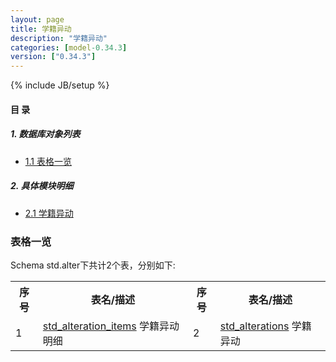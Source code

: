```yaml
---
layout: page
title: 学籍异动 
description: "学籍异动"
categories: [model-0.34.3]
version: ["0.34.3"]
---
```

{% include JB/setup %}

#### 目 录

##### 1. 数据库对象列表
  * [1.1 表格一览](index.html#表格一览)

##### 2. 具体模块明细
* [2.1 学籍异动](/model/std/alter/misc.html)

### 表格一览
Schema std.alter下共计2个表，分别如下:

<table class="table table-bordered table-striped table-condensed">
  <tr>
    <th class="info_header text-center">序号</th>
    <th class="info_header">表名/描述</th>
    <th class="info_header text-center">序号</th>
    <th class="info_header">表名/描述</th>
  </tr>
  <tr>
    <td>1</td>
    <td><a href="/model/std/alter/misc.html#表格-std_alteration_items-学籍异动明细">std_alteration_items</a> 学籍异动明细</td>
    <td>2</td>
    <td><a href="/model/std/alter/misc.html#表格-std_alterations-学籍异动">std_alterations</a> 学籍异动</td>
  </tr>
</table>

